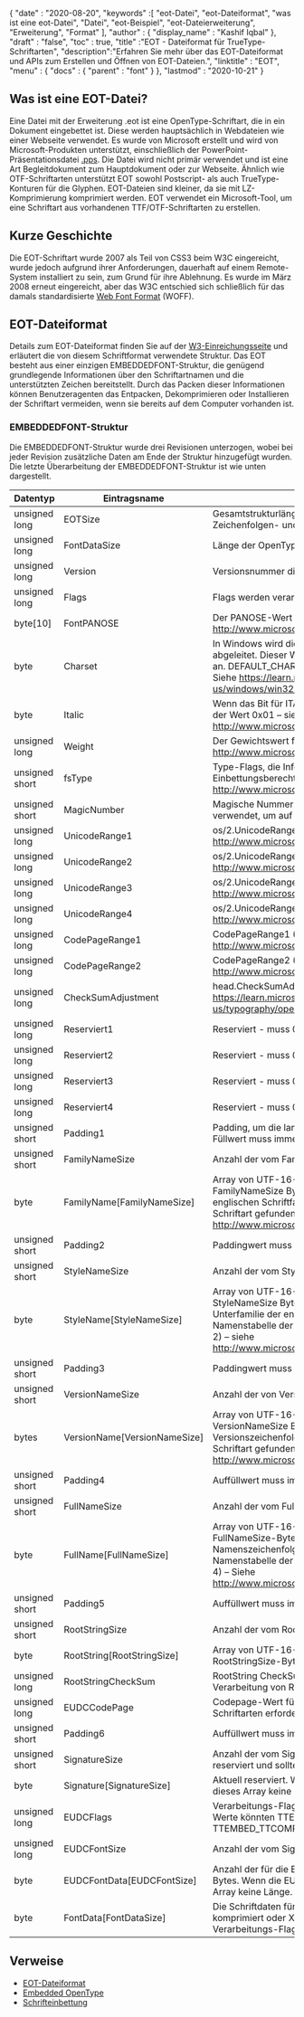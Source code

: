 {
  "date" : "2020-08-20",
  "keywords" :[ "eot-Datei", "eot-Dateiformat", "was ist eine eot-Datei", "Datei", "eot-Beispiel", "eot-Dateierweiterung", "Erweiterung", "Format" ],
  "author" : {
    "display_name" : "Kashif Iqbal"
},
  "draft" : "false",
  "toc" : true,
  "title" :"EOT - Dateiformat für TrueType-Schriftarten",
  "description":"Erfahren Sie mehr über das EOT-Dateiformat und APIs zum Erstellen und Öffnen von EOT-Dateien.",
  "linktitle" : "EOT",
  "menu" : {
    "docs" : {
      "parent" : "font"
}
},
  "lastmod" : "2020-10-21"
}

## Was ist eine EOT-Datei?

Eine Datei mit der Erweiterung .eot ist eine OpenType-Schriftart, die in ein Dokument eingebettet ist. Diese werden hauptsächlich in Webdateien wie einer Webseite verwendet. Es wurde von Microsoft erstellt und wird von Microsoft-Produkten unterstützt, einschließlich der PowerPoint-Präsentationsdatei [.pps](/de/presentation/pps). Die Datei wird nicht primär verwendet und ist eine Art Begleitdokument zum Hauptdokument oder zur Webseite. Ähnlich wie OTF-Schriftarten unterstützt EOT sowohl Postscript- als auch TrueType-Konturen für die Glyphen. EOT-Dateien sind kleiner, da sie mit LZ-Komprimierung komprimiert werden. EOT verwendet ein Microsoft-Tool, um eine Schriftart aus vorhandenen TTF/OTF-Schriftarten zu erstellen.

## Kurze Geschichte

Die EOT-Schriftart wurde 2007 als Teil von CSS3 beim W3C eingereicht, wurde jedoch aufgrund ihrer Anforderungen, dauerhaft auf einem Remote-System installiert zu sein, zum Grund für ihre Ablehnung. Es wurde im März 2008 erneut eingereicht, aber das W3C entschied sich schließlich für das damals standardisierte [Web Font Format](/de/font/woff/) (WOFF).

## EOT-Dateiformat

Details zum EOT-Dateiformat finden Sie auf der [W3-Einreichungsseite](https://www.w3.org/Submission/EOT/#FileFormat) und erläutert die von diesem Schriftformat verwendete Struktur. Das EOT besteht aus einer einzigen EMBEDDEDFONT-Struktur, die genügend grundlegende Informationen über den Schriftartnamen und die unterstützten Zeichen bereitstellt. Durch das Packen dieser Informationen können Benutzeragenten das Entpacken, Dekomprimieren oder Installieren der Schriftart vermeiden, wenn sie bereits auf dem Computer vorhanden ist.

### EMBEDDEDFONT-Struktur
Die EMBEDDEDFONT-Struktur wurde drei Revisionen unterzogen, wobei bei jeder Revision zusätzliche Daten am Ende der Struktur hinzugefügt wurden. Die letzte Überarbeitung der EMBEDDEDFONT-Struktur ist wie unten dargestellt.

|Datentyp|Eintragsname|Beschreibung|
---|---|---|
|unsigned long|EOTSize|Gesamtstrukturlänge in Bytes (einschließlich Zeichenfolgen- und Schriftartdaten)|
|unsigned long|FontDataSize|Länge der OpenType-Schriftart (FontData) in Bytes|
|unsigned long|Version|Versionsnummer dieses Formats - 0x00020002|
|unsigned long|Flags|Flags werden verarbeitet|
|byte[10]|FontPANOSE|Der PANOSE-Wert für diese Schriftart – Siehe http://www.microsoft.com/typography/otspec/os2.htm#pan|
|byte|Charset|In Windows wird dies von TEXTMETRIC.tmCharSet abgeleitet. Dieser Wert gibt den Zeichensatz der Schriftart an. DEFAULT_CHARSET (0x01) gibt keine Präferenz an. - Siehe https://learn.microsoft.com/en-us/windows/win32/api/wingdi/ns-wingdi-textmetrica|
|byte|Italic|Wenn das Bit für ITALIC in OS/2.fsSelection gesetzt ist, ist der Wert 0x01 – siehe http://www.microsoft.com/typography/otspec/os2.htm#fss|
|unsigned long|Weight|Der Gewichtswert für diese Schriftart – Siehe http://www.microsoft.com/typography/otspec/os2.htm#wtc|
|unsigned short|fsType|Type-Flags, die Informationen über Einbettungsberechtigungen bereitstellen – Siehe http://www.microsoft.com/typography/otspec/os2.htm#fst|
|unsigned short|MagicNumber|Magische Nummer für EOT-Datei - 0x504C. Wird verwendet, um auf Datenbeschädigung zu prüfen.|
|unsigned long|UnicodeRange1|os/2.UnicodeRange1 (Bits 0-31) – Siehe http://www.microsoft.com/typography/otspec/os2.htm#ur|
|unsigned long|UnicodeRange2|os/2.UnicodeRange2 (Bits 32-63) – Siehe http://www.microsoft.com/typography/otspec/os2.htm#ur|
|unsigned long|UnicodeRange3|os/2.UnicodeRange3 (Bits 64-95) – Siehe http://www.microsoft.com/typography/otspec/os2.htm#ur|
|unsigned long|UnicodeRange4|os/2.UnicodeRange4 (Bits 96-127) – Siehe http://www.microsoft.com/typography/otspec/os2.htm#ur|
|unsigned long|CodePageRange1|CodePageRange1 (Bits 0–31) – Siehe http://www.microsoft.com/typography/otspec/os2.htm#cpr|
|unsigned long|CodePageRange2|CodePageRange2 (Bits 32–63) – Siehe http://www.microsoft.com/typography/otspec/os2.htm#cpr|
|unsigned long|CheckSumAdjustment|head.CheckSumAdjustment – Siehe https://learn.microsoft.com/en-us/typography/opentype/spec/head|
|unsigned long|Reserviert1|Reserviert - muss 0 sein|
|unsigned long|Reserviert2|Reserviert - muss 0 sein|
|unsigned long|Reserviert3|Reserviert - muss 0 sein|
|unsigned long|Reserviert4|Reserviert - muss 0 sein|
|unsigned short|Padding1|Padding, um die lange Ausrichtung beizubehalten. Der Füllwert muss immer auf 0x0000 gesetzt werden.|
|unsigned short|FamilyNameSize|Anzahl der vom FamilyName-Array verwendeten Bytes|
|byte|FamilyName[FamilyNameSize]|Array von UTF-16-Zeichen mit der Länge von FamilyNameSize Bytes. Dies ist die Zeichenkette der englischen Schriftfamilie, die in der Namenstabelle der Schriftart gefunden wird (Namens-ID = 1) – siehe http://www.microsoft.com/typography/otspec/name.htm|
|unsigned short|Padding2|Paddingwert muss immer auf 0x0000 gesetzt werden.|
|unsigned short|StyleNameSize|Anzahl der vom StyleName verwendeten Bytes|
|byte|StyleName[StyleNameSize]|Array von UTF-16-Zeichen mit der Länge von StyleNameSize Bytes. Dies ist die Zeichenkette der Unterfamilie der englischen Schriftart, die in der Namenstabelle der Schriftart gefunden wird (Namens-ID = 2) – siehe http://www.microsoft.com/typography/otspec/name.htm|
|unsigned short|Padding3|Paddingwert muss immer auf 0x0000 gesetzt werden.|
|unsigned short|VersionNameSize|Anzahl der von VersionName verwendeten Bytes|
|bytes|VersionName[VersionNameSize]|Array von UTF-16-Zeichen mit der Länge von VersionNameSize Bytes. Dies ist die englischsprachige Versionszeichenfolge, die in der Namenstabelle der Schriftart gefunden wird (Namens-ID = 5) – siehe http://www.microsoft.com/typography/otspec/name.htm|
|unsigned short|Padding4|Auffüllwert muss immer auf 0x0000 gesetzt werden.|
|unsigned short|FullNameSize|Anzahl der vom FullName verwendeten Bytes|
|byte|FullName[FullNameSize]|Array von UTF-16-Zeichen mit der Länge von FullNameSize-Bytes. Dies ist die vollständige Namenszeichenfolge in englischer Sprache, die in der Namenstabelle der Schriftart gefunden wird (Namens-ID = 4) – Siehe http://www.microsoft.com/typography/otspec/name.htm|
|unsigned short|Padding5|Auffüllwert muss immer auf 0x0000 gesetzt werden.|
|unsigned short|RootStringSize|Anzahl der vom RootString-Array verwendeten Bytes|
|byte|RootString[RootStringSize]|Array von UTF-16-Zeichen mit der Länge von RootStringSize-Bytes.|
|unsigned long|RootStringCheckSum|RootString CheckSum-Wert. Siehe Algorithmus zur Verarbeitung von RootStringChecksum unten.|
|unsigned long|EUDCCodePage|Codepage-Wert für die Unterstützung von EUDC-Schriftarten erforderlich.|
|unsigned short|Padding6|Auffüllwert muss immer auf 0x0000 gesetzt werden.|
|unsigned short|SignatureSize|Anzahl der vom Signatur-Array verwendeten Bytes. Derzeit reserviert und sollte auf 0x0000 gesetzt werden.|
|byte|Signature[SignatureSize]|Aktuell reserviert. Wenn die SignatureSize 0x0000 ist, hat dieses Array keine Länge.|
|unsigned long|EUDCFlags|Verarbeitungs-Flags für die EUDC-Schriftart. Typische Werte könnten TTEMBED_XORENCRYPTDATA und TTEMBED_TTCOMPRESSED sein.|
|unsigned long|EUDCFontSize|Anzahl der vom Signatur-Array verwendeten Bytes.|
|byte|EUDCFontData[EUDCFontSize]|Anzahl der für die EUDC-Schriftartdaten verwendeten Bytes. Wenn die EUDCFontSize 0x00000000 ist, hat dieses Array keine Länge.|
|byte|FontData[FontDataSize]|Die Schriftdaten für diese EOT-Datei. Die Daten können komprimiert oder XOR-verschlüsselt sein, wie durch die Verarbeitungs-Flags angegeben.|

## Verweise

* [EOT-Dateiformat](https://www.w3.org/Submission/EOT/)
* [Embedded OpenType](https://en.wikipedia.org/wiki/Embedded_OpenType)
* [Schrifteinbettung](https://en.wikipedia.org/wiki/Font_embedding)

